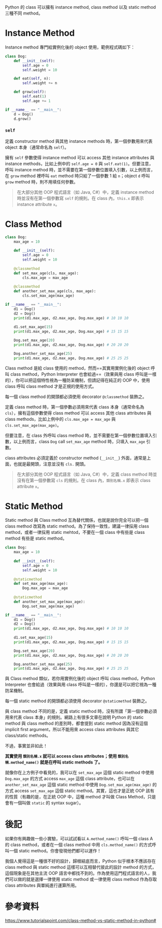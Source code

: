 Python 的 class 可以擁有 instance method, class method 以及 static method 三種不同 method。

# Instance Method

Instance method 專門給實例化後的 object 使用，範例程式碼如下：

```Python
class Dog:
	def __init__(self):
		self.age = 0
		self.weight = 10

	def eat(self, n):
		self.weight += n

	def grow(self):
		self.eat(1)
		self.age += 1

if __name__ == "__main__":
	d = Dog()
	d.grow()
```

### `self`

定義 constructor method 與其他 instance methods 時，第一個參數用來代表 object 本身（通常命名為 `self`）。

擁有 `self` 參數使得 instance method 可以 access 其他 instance attributes 與 instance methods，比如上例中的 `self.age = 0` 與 `self.eat(1)`。但要注意，呼叫 instance method 時，並不需要在第一個參數位置填入引數，以上例而言，在 `grow` method 裡呼叫 `eat` method 時只給了一個參數 1 給 `n`；object `d` 呼叫 `grow` method 時，則不用填任何參數。

>在大部分其他 OOP 程式語言（如 Java, C#）中，定義 instance method 時並沒有在第一個參數寫 `self` 的規則。在 class 內，`this.x` 即表示 instance attribute `x`。

# Class Method

```Python
class Dog:
	max_age = 10
	
	def __init__(self):
		self.age = 0
		self.weight = 10
	
	@classmethod
	def set_max_age(cls, max_age):
		cls.max_age = max_age
	
	@classmethod
	def another_set_max_age(cls, max_age):
		cls.set_max_age(max_age)

if __name__ == "__main__":
	d1 = Dog()
	d2 = Dog()
	print(d1.max_age, d2.max_age, Dog.max_age) # 10 10 10
	
	d1.set_max_age(15)
	print(d1.max_age, d2.max_age, Dog.max_age) # 15 15 15

	Dog.set_max_age(20)
	print(d1.max_age, d2.max_age, Dog.max_age) # 20 20 20

	Dog.another_set_max_age(25)
	print(d1.max_age, d2.max_age, Dog.max_age) # 25 25 25
```

Class method 是給 class 使用的 method，然而==其實用實例化後的 object 呼叫 class method，Python Interpreter 也會給過==（效果與用 class 呼叫是一樣的），你可以把這個特性視為一種防呆機制，但請記得在純正的 OOP 中，使用 class 呼叫 class method 才是正規的使用方式。

每一個 class method 的開頭都必須使用 decorator `@classmethod` 裝飾之。

定義 class method 時，第一個參數必須用來代表 class 本身（通常命名為 `cls`），擁有這個參數使得 class method 可以 access 其他 class attributes 與 class methods，比如上例中的 `cls.max_age = max_age` 與 `cls.set_max_age(max_age)`。

但要注意，在 class 外呼叫 class method 時，並不需要在第一個參數位置填入引數，以上例而言，class `Dog` call `set_max_age` method 時，只填入 `max_age` 引數。

class attributes 必須定義於 constructor method (`__init__`) 外面，通常是上面，也就是最開頭，注意並沒有 `cls.` 開頭。

>在大部分其他 OOP 程式語言（如 Java, C#）中，定義 class method 時並沒有在第一個參數寫 `cls` 的規則。在 class 內，`類別名稱.x` 即表示 class attribute `x`。

# Static Method

Static method 與 Class method 互為替代關係，也就是說你完全可以把一個 class method 改寫為 static method。為了保持一致性，建議一律採用 class method，或者一律採用 static mehtod，不要在一個 class 中有些是 class method 有些是 static method。

```Python
class Dog:
	max_age = 10
	
	def __init__(self):
		self.age = 0
		self.weight = 10
	
	@staticmethod
	def set_max_age(max_age):
		Dog.max_age = max_age
	
	@staticmethod
	def another_set_max_age(max_age):
		Dog.set_max_age(max_age)

if __name__ == "__main__":
	d1 = Dog()
	d2 = Dog()
	print(d1.max_age, d2.max_age, Dog.max_age) # 10 10 10
	
	d1.set_max_age(15)
	print(d1.max_age, d2.max_age, Dog.max_age) # 15 15 15

	Dog.set_max_age(20)
	print(d1.max_age, d2.max_age, Dog.max_age) # 20 20 20

	Dog.another_set_max_age(25)
	print(d1.max_age, d2.max_age, Dog.max_age) # 25 25 25
```

與 Class method 類似，若你用實例化後的 object 呼叫 class method，Python Interpreter 也會給過（效果與用 class 呼叫是一樣的），你還是可以把它視為一種防呆機制。

每一個 static method 的開頭都必須使用 decorator `@staticmethod` 裝飾之。

與 class method 不同的是，定義 static method 時，沒有所謂「第一個參數必須用來代表 class 本身」的規則。網路上有很多文章在說明 Python 的 static method 與 class method 的差別時，都會提到 static method 因為沒有這個 implicit first argument，所以不能用來 access class attributes 與其它 class/static methods。

不過，事實並非如此！

**其實使用 `類別名稱.x` 就可以 access class attributes；使用 `類別名稱.method_name()` 就是在呼叫 static methods 了。**

就像你在上方例子中看見的，我可以在 `set_max_age` 這個 static method 中使用 `Dog.max_age` 的方式 access `max_age` 這個 class attribute，也可以在 `another_set_max_age` 這個 static method 中使用 `Dog.set_max_age(max_age)` 的方式 access `set_max_age` 這個 static method。其實，這也才是正統 OOP 該有的性質（有趣的是，在正統 OOP 中，這種 method 才叫做 Class Method，只是會有一個叫做 `static` 的 syntax sugar）。

# 後記

如果你有興趣做一些小實驗，可以試試看以 `A.method_name()` 呼叫一個 class A  的 class method，或者在一個 class method 中用 `cls.method_name()` 的方式呼叫一個 static method。你會發現他們都可以運作！

我個人覺得這是一種很不好的設計，歸根結底而言，Python 似乎根本不應該存在 class method 與 static method 這樣可以互相替代彼此的設計 method 的方式，這個現象是在其他主流 OOP 語言中都找不到的。作為使用這門程式語言的人，我們可以做的就是選擇一律使用 static method 或一律使用 class method 作為存取 class attributes 與單純進行運算所用。

# 參考資料

<https://www.tutorialspoint.com/class-method-vs-static-method-in-python#>
